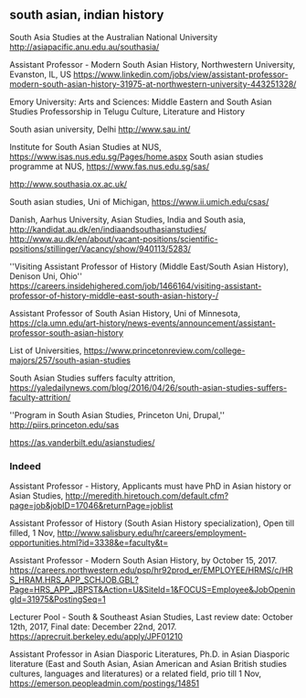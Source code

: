 ## south asian, indian history


South Asia Studies at the Australian National University
http://asiapacific.anu.edu.au/southasia/

Assistant Professor - Modern South Asian History, Northwestern University, Evanston, IL, US 
https://www.linkedin.com/jobs/view/assistant-professor-modern-south-asian-history-31975-at-northwestern-university-443251328/

Emory University: Arts and Sciences: Middle Eastern and South Asian Studies
Professorship in Telugu Culture, Literature and History 

South asian university, Delhi
http://www.sau.int/

Institute for South Asian Studies at NUS,
https://www.isas.nus.edu.sg/Pages/home.aspx
South asian studies programme at NUS,
https://www.fas.nus.edu.sg/sas/

http://www.southasia.ox.ac.uk/

South asian studies, Uni of Michigan,
https://www.ii.umich.edu/csas/

Danish, Aarhus University, Asian Studies, India and South asia,
http://kandidat.au.dk/en/indiaandsouthasianstudies/
http://www.au.dk/en/about/vacant-positions/scientific-positions/stillinger/Vacancy/show/940113/5283/

''Visiting Assistant Professor of History (Middle East/South Asian History), Denison Uni, Ohio''
https://careers.insidehighered.com/job/1466164/visiting-assistant-professor-of-history-middle-east-south-asian-history-/

Assistant Professor of South Asian History, Uni of Minnesota,
https://cla.umn.edu/art-history/news-events/announcement/assistant-professor-south-asian-history

List of Universities,
https://www.princetonreview.com/college-majors/257/south-asian-studies

South Asian Studies suffers faculty attrition,
https://yaledailynews.com/blog/2016/04/26/south-asian-studies-suffers-faculty-attrition/

''Program in South Asian Studies, Princeton Uni, Drupal,''
http://piirs.princeton.edu/sas

https://as.vanderbilt.edu/asianstudies/

### Indeed
Assistant Professor - History, Applicants must have PhD in Asian history or Asian Studies,
http://meredith.hiretouch.com/default.cfm?page=job&jobID=17046&returnPage=joblist

Assistant Professor of History (South Asian History specialization), Open till filled, 1 Nov,
http://www.salisbury.edu/hr/careers/employment-opportunities.html?id=3338&e=faculty&t=

Assistant Professor - Modern South Asian History, by October 15, 2017.
https://careers.northwestern.edu/psp/hr92prod_er/EMPLOYEE/HRMS/c/HRS_HRAM.HRS_APP_SCHJOB.GBL?Page=HRS_APP_JBPST&Action=U&SiteId=1&FOCUS=Employee&JobOpeningId=31975&PostingSeq=1

Lecturer Pool - South & Southeast Asian Studies, Last review date: October 12th, 2017, Final date: December 22nd, 2017.
https://aprecruit.berkeley.edu/apply/JPF01210

Assistant Professor in Asian Diasporic Literatures, Ph.D. in Asian Diasporic literature (East and South Asian, Asian American and Asian British studies cultures, languages and literatures) or a related field, prio till 1 Nov,
https://emerson.peopleadmin.com/postings/14851


